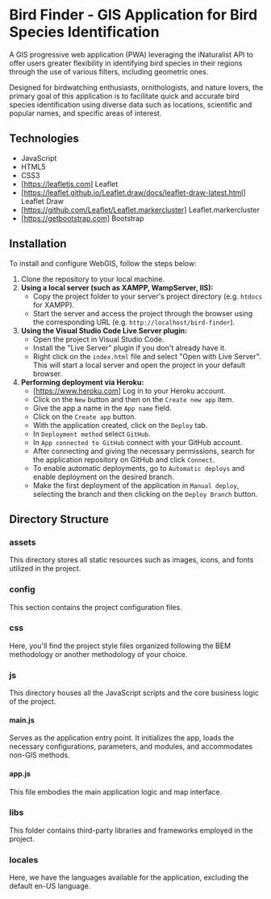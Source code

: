 # Bird Finder - GIS Application for Bird Species Identification

A GIS progressive web application (PWA) leveraging the iNaturalist API to offer users greater flexibility in identifying bird species in their regions through the use of various filters, including geometric ones.

Designed for birdwatching enthusiasts, ornithologists, and nature lovers, the primary goal of this application is to facilitate quick and accurate bird species identification using diverse data such as locations, scientific and popular names, and specific areas of interest.

## Technologies

- JavaScript
- HTML5
- CSS3
- [https://leafletjs.com] Leaflet
- [https://leaflet.github.io/Leaflet.draw/docs/leaflet-draw-latest.html] Leaflet Draw
- [https://github.com/Leaflet/Leaflet.markercluster] Leaflet.markercluster
- [https://getbootstrap.com] Bootstrap

## Installation

To install and configure WebGIS, follow the steps below:

1. Clone the repository to your local machine.
2. **Using a local server (such as XAMPP, WampServer, IIS):**
   - Copy the project folder to your server's project directory (e.g. `htdocs` for XAMPP).
   - Start the server and access the project through the browser using the corresponding URL (e.g. `http://localhost/bird-finder`).
3. **Using the Visual Studio Code Live Server plugin:**
   - Open the project in Visual Studio Code.
   - Install the "Live Server" plugin if you don't already have it.
   - Right click on the `index.html` file and select "Open with Live Server". This will start a local server and open the project in your default browser.
4. **Performing deployment via Heroku:**
   - [https://www.heroku.com] Log in to your Heroku account.
   - Click on the `New` button and then on the `Create new app` item.
   - Give the app a name in the `App name` field.
   - Click on the `Create app` button.
   - With the application created, click on the `Deploy` tab.
   - In `Deployment method` select `GitHub`.
   - In `App connected to GitHub` connect with your GitHub account.
   - After connecting and giving the necessary permissions, search for the application repository on GitHub and click `Connect`.
   - To enable automatic deployments, go to `Automatic deploys` and enable deployment on the desired branch.
   - Make the first deployment of the application in `Manual deploy`, selecting the branch and then clicking on the `Deploy Branch` button.

## Directory Structure

### assets

This directory stores all static resources such as images, icons, and fonts utilized in the project.

### config

This section contains the project configuration files.

### css

Here, you'll find the project style files organized following the BEM methodology or another methodology of your choice.

### js

This directory houses all the JavaScript scripts and the core business logic of the project.

#### main.js

Serves as the application entry point. It initializes the app, loads the necessary configurations, parameters, and modules, and accommodates non-GIS methods.

#### app.js

This file embodies the main application logic and map interface.

### libs

This folder contains third-party libraries and frameworks employed in the project.

### locales

Here, we have the languages available for the application, excluding the default en-US language.